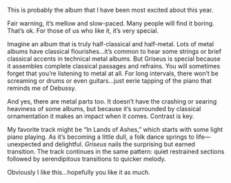 This is probably the album that I have been most excited about this year.

Fair warning, it’s mellow and slow-paced. Many people will find it boring. That’s ok. For those of us
who like it, it’s very special.

Imagine an album that is truly half-classical and half-metal. Lots of metal albums have classical
flourishes…it’s common to hear some strings or brief classical accents in technical metal albums. But
Griseus is special because it assembles complete classical passages and refrains. You will sometimes forget
that you’re listening to metal at all. For long intervals, there won’t be screaming or drums or even
guitars…just eerie tapping of the piano that reminds me of Debussy.

And yes, there are metal parts too. It doesn’t have the crashing or searing heaviness of some albums, but
because it’s surrounded by classical ornamentation it makes an impact when it comes. Contrast is key.

My favorite track might be “In Lands of Ashes,” which starts with some light piano playing.
As it’s becoming a little dull, a folk dance springs to life—unexpected and delightful. *Griseus*
nails the surprising but earned transition. The track continues in the same pattern: quiet restrained
sections followed by serendipitous transitions to quicker melody.

Obviously I like this…hopefully you like it as much.
